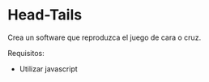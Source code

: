 # Head-Tails

Crea un software que reproduzca el juego de cara o cruz.

Requisitos:
- Utilizar javascript
